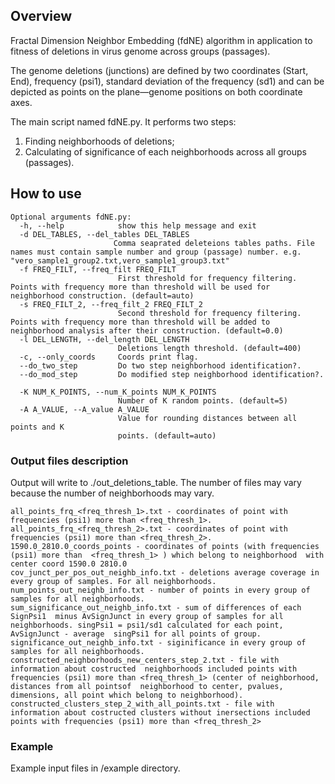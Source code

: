 ## Overview

Fractal Dimension Neighbor Embedding (fdNE) algorithm in application to fitness of deletions in virus genome across groups (passages). 

The genome deletions (junctions) are defined by two coordinates (Start, End), frequency (psi1), standard deviation of the frequency (sd1) and can be depicted as points on the plane—genome positions on both coordinate axes.

The main script named fdNE.py. 
It performs two steps: 
1. Finding neighborhoods of deletions;
2. Calculating of significance of each neighborhoods across all groups (passages).

## How to use 
```
Optional arguments fdNE.py:
  -h, --help            show this help message and exit
  -d DEL_TABLES, --del_tables DEL_TABLES
                       Comma seaprated deleteions tables paths. File names must contain sample number and group (passage) number. e.g. "vero_sample1_group2.txt,vero_sample1_group3.txt"
  -f FREQ_FILT, --freq_filt FREQ_FILT
                        First threshold for frequency filtering. Points with frequency more than threshold will be used for neighborhood construction. (default=auto)
  -s FREQ_FILT_2, --freq_filt_2 FREQ_FILT_2
                        Second threshold for frequency filtering. Points with frequency more than threshold will be added to neighborhood analysis after their construction. (default=0.0)
  -l DEL_LENGTH, --del_length DEL_LENGTH
                        Deletions length threshold. (default=400)
  -c, --only_coords     Coords print flag.
  --do_two_step         Do two step neighborhood identification?.
  --do_mod_step         Do modified step neighborhood identification?.
  
  -K NUM_K_POINTS, --num_K_points NUM_K_POINTS
                        Number of K random points. (default=5)
  -A A_VALUE, --A_value A_VALUE
                        Value for rounding distances between all points and K
                        points. (default=auto)
```
### Output files description
Output will write to ./out_deletions_table.
The number of files may vary because the number of neighborhoods may vary.
```
all_points_frq_<freq_thresh_1>.txt - coordinates of point with frequencies (psi1) more than <freq_thresh_1>.
all_points_frq_<freq_thresh_2>.txt - coordinates of point with frequencies (psi1) more than <freq_thresh_2>.
1590.0_2810.0_coords_points - coordinates of points (with frequencies (psi1) more than  <freq_thresh_1> ) which belong to neighborhood  with center coord 1590.0 2810.0
cov_junct_per_pos_out_neighb_info.txt - deletions average coverage in every group of samples. For all neighborhoods.
num_points_out_neighb_info.txt - number of points in every group of samples for all neighborhoods.
sum_significance_out_neighb_info.txt - sum of differences of each SignPsi1  minus AvSignJunct in every group of samples for all neighborhoods. singPsi1 = psi1/sd1 calculated for each point, AvSignJunct - average  singPsi1 for all points of group.
significance_out_neighb_info.txt - siginificance in every group of samples for all neighborhoods.  
constructed_neighborhoods_new_centers_step_2.txt - file with information about costructed  neighborhoods included points with frequencies (psi1) more than <freq_thresh_1> (center of neighborhood, distances from all pointsof  neighborhood to center, pvalues, dimensions, all point which belong to neighborhood).
constructed_clusters_step_2_with_all_points.txt - file with information about costructed clusters without inersections included points with frequencies (psi1) more than <freq_thresh_2>
```

### Example
Example input files in /example directory.

